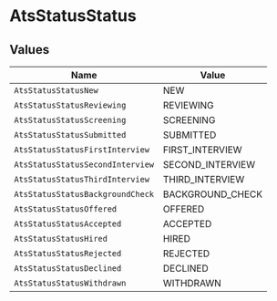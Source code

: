 # AtsStatusStatus


## Values

| Name                             | Value                            |
| -------------------------------- | -------------------------------- |
| `AtsStatusStatusNew`             | NEW                              |
| `AtsStatusStatusReviewing`       | REVIEWING                        |
| `AtsStatusStatusScreening`       | SCREENING                        |
| `AtsStatusStatusSubmitted`       | SUBMITTED                        |
| `AtsStatusStatusFirstInterview`  | FIRST_INTERVIEW                  |
| `AtsStatusStatusSecondInterview` | SECOND_INTERVIEW                 |
| `AtsStatusStatusThirdInterview`  | THIRD_INTERVIEW                  |
| `AtsStatusStatusBackgroundCheck` | BACKGROUND_CHECK                 |
| `AtsStatusStatusOffered`         | OFFERED                          |
| `AtsStatusStatusAccepted`        | ACCEPTED                         |
| `AtsStatusStatusHired`           | HIRED                            |
| `AtsStatusStatusRejected`        | REJECTED                         |
| `AtsStatusStatusDeclined`        | DECLINED                         |
| `AtsStatusStatusWithdrawn`       | WITHDRAWN                        |